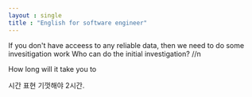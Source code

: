 ```yaml
---
layout : single
title : "English for software engineer"
---
```


If you don't have acceess to any reliable data, then we need to do some invesitigation work
Who can do the initial investigation? //n

How long will it take you to 

시간 표현
기껏해야 2시간. 













